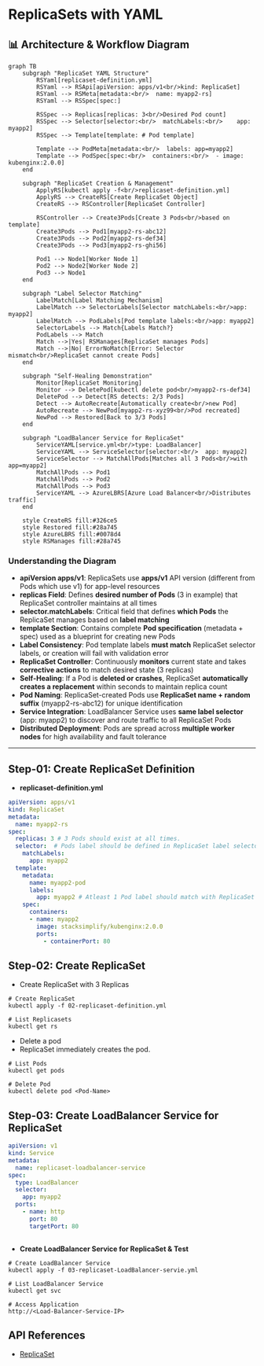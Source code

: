 # ReplicaSets with YAML

## 📊 Architecture & Workflow Diagram

```mermaid
graph TB
    subgraph "ReplicaSet YAML Structure"
        RSYaml[replicaset-definition.yml]
        RSYaml --> RSApi[apiVersion: apps/v1<br/>kind: ReplicaSet]
        RSYaml --> RSMeta[metadata:<br/>  name: myapp2-rs]
        RSYaml --> RSSpec[spec:]
        
        RSSpec --> Replicas[replicas: 3<br/>Desired Pod count]
        RSSpec --> Selector[selector:<br/>  matchLabels:<br/>    app: myapp2]
        RSSpec --> Template[template: # Pod template]
        
        Template --> PodMeta[metadata:<br/>  labels: app=myapp2]
        Template --> PodSpec[spec:<br/>  containers:<br/>  - image: kubenginx:2.0.0]
    end
    
    subgraph "ReplicaSet Creation & Management"
        ApplyRS[kubectl apply -f<br/>replicaset-definition.yml]
        ApplyRS --> CreateRS[Create ReplicaSet Object]
        CreateRS --> RSController[ReplicaSet Controller]
        
        RSController --> Create3Pods[Create 3 Pods<br/>based on template]
        Create3Pods --> Pod1[myapp2-rs-abc12]
        Create3Pods --> Pod2[myapp2-rs-def34]
        Create3Pods --> Pod3[myapp2-rs-ghi56]
        
        Pod1 --> Node1[Worker Node 1]
        Pod2 --> Node2[Worker Node 2]
        Pod3 --> Node1
    end
    
    subgraph "Label Selector Matching"
        LabelMatch[Label Matching Mechanism]
        LabelMatch --> SelectorLabels[Selector matchLabels:<br/>app: myapp2]
        LabelMatch --> PodLabels[Pod template labels:<br/>app: myapp2]
        SelectorLabels --> Match{Labels Match?}
        PodLabels --> Match
        Match -->|Yes| RSManages[ReplicaSet manages Pods]
        Match -->|No| ErrorNoMatch[Error: Selector mismatch<br/>ReplicaSet cannot create Pods]
    end
    
    subgraph "Self-Healing Demonstration"
        Monitor[ReplicaSet Monitoring]
        Monitor --> DeletePod[kubectl delete pod<br/>myapp2-rs-def34]
        DeletePod --> Detect[RS detects: 2/3 Pods]
        Detect --> AutoRecreate[Automatically create<br/>new Pod]
        AutoRecreate --> NewPod[myapp2-rs-xyz99<br/>Pod recreated]
        NewPod --> Restored[Back to 3/3 Pods]
    end
    
    subgraph "LoadBalancer Service for ReplicaSet"
        ServiceYAML[service.yml<br/>type: LoadBalancer]
        ServiceYAML --> ServiceSelector[selector:<br/>  app: myapp2]
        ServiceSelector --> MatchAllPods[Matches all 3 Pods<br/>with app=myapp2]
        MatchAllPods --> Pod1
        MatchAllPods --> Pod2
        MatchAllPods --> Pod3
        ServiceYAML --> AzureLBRS[Azure Load Balancer<br/>Distributes traffic]
    end
    
    style CreateRS fill:#326ce5
    style Restored fill:#28a745
    style AzureLBRS fill:#0078d4
    style RSManages fill:#28a745
```

### Understanding the Diagram

- **apiVersion apps/v1**: ReplicaSets use **apps/v1** API version (different from Pods which use v1) for app-level resources
- **replicas Field**: Defines **desired number of Pods** (3 in example) that ReplicaSet controller maintains at all times
- **selector.matchLabels**: Critical field that defines **which Pods** the ReplicaSet manages based on **label matching**
- **template Section**: Contains complete **Pod specification** (metadata + spec) used as a blueprint for creating new Pods
- **Label Consistency**: Pod template labels **must match** ReplicaSet selector labels, or creation will fail with validation error
- **ReplicaSet Controller**: Continuously **monitors** current state and takes **corrective actions** to match desired state (3 replicas)
- **Self-Healing**: If a Pod is **deleted or crashes**, ReplicaSet **automatically creates a replacement** within seconds to maintain replica count
- **Pod Naming**: ReplicaSet-created Pods use **ReplicaSet name + random suffix** (myapp2-rs-abc12) for unique identification
- **Service Integration**: LoadBalancer Service uses **same label selector** (app: myapp2) to discover and route traffic to all ReplicaSet Pods
- **Distributed Deployment**: Pods are spread across **multiple worker nodes** for high availability and fault tolerance

---

## Step-01: Create ReplicaSet Definition
- **replicaset-definition.yml**
```yml
apiVersion: apps/v1
kind: ReplicaSet
metadata:
  name: myapp2-rs
spec:
  replicas: 3 # 3 Pods should exist at all times.
  selector:  # Pods label should be defined in ReplicaSet label selector
    matchLabels:
      app: myapp2
  template:
    metadata:
      name: myapp2-pod
      labels:
        app: myapp2 # Atleast 1 Pod label should match with ReplicaSet Label Selector
    spec:
      containers:
      - name: myapp2
        image: stacksimplify/kubenginx:2.0.0
        ports:
          - containerPort: 80
```
## Step-02: Create ReplicaSet
- Create ReplicaSet with 3 Replicas
```
# Create ReplicaSet
kubectl apply -f 02-replicaset-definition.yml

# List Replicasets
kubectl get rs
```
- Delete a pod
- ReplicaSet immediately creates the pod. 
```
# List Pods
kubectl get pods

# Delete Pod
kubectl delete pod <Pod-Name>
```

## Step-03: Create LoadBalancer Service for ReplicaSet
```yml
apiVersion: v1
kind: Service
metadata:
  name: replicaset-loadbalancer-service
spec:
  type: LoadBalancer 
  selector: 
    app: myapp2 
  ports: 
    - name: http
      port: 80
      targetPort: 80
     
```
- **Create LoadBalancer Service for ReplicaSet & Test**
```
# Create LoadBalancer Service
kubectl apply -f 03-replicaset-LoadBalancer-servie.yml

# List LoadBalancer Service
kubectl get svc

# Access Application
http://<Load-Balancer-Service-IP>

```

## API References
- [ReplicaSet](https://kubernetes.io/docs/reference/generated/kubernetes-api/v1.19/#replicaset-v1-apps)